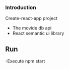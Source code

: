 ### Introduction

Create-react-app project

* The movide db api
* React semantic ui library

## Run

-Execute npm start
